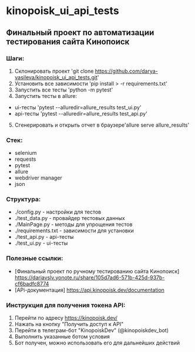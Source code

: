 # kinopoisk_ui_api_tests

## Финальный проект по автоматизации тестирования сайта Кинопоиск

### Шаги:
1. Склонировать проект 'git clone https://github.com/darya-vasileva/kinopoisk_ui_api_tests.git'
2. Установить все зависимости 'pip install > -r requirements.txt'
3. Запустить все тесты 'python -m pytest'
4. Запустить тесты в allure:
 - ui-тесты 'pytest --alluredir=allure_results test_ui.py'
 - api-тесты 'pytest --alluredir=allure_results test_api.py'
5. Сгенерировать и открыть отчет в браузере'allure serve allure_results'

### Стек:
- selenium
- requests
- pytest
- allure
- webdriver manager
- json

### Структура:
- ./config.py - настройки для тестов
- ./test_data.py - провайдер тестовых данных
- ./MainPage.py - методы для упрощения тестов
- ./requirements.txt - зависимости для установки
- ./test_api.py - api-тесты
- ./test_ui.py - ui-тесты

### Полезные ссылки:
- [Финальный проект по ручному тестированию сайта Кинопоиск] https://dariavslv.yonote.ru/share/105d7ad6-571b-425d-937b-cf6badfc8774
- [APi-документация] https://api.kinopoisk.dev/documentation

### Инструкция для получения токена API:
1. Перейти по адресу https://kinopoisk.dev/
2. Нажать на кнопку "Получить доступ к API"
3. Перейти в телеграм-бот "KinopoiskDev" (@kinopoiskdev_bot)
4. Выполнить указанные ботом условия
5. Бот получен, можно использовать его для дальнейших действий
